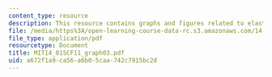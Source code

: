 ```yaml
---
content_type: resource
description: This resource contains graphs and figures related to elasticity.
file: /media/https%3A/open-learning-course-data-rc.s3.amazonaws.com/14-01sc-principles-of-microeconomics-fall-2011/a672f1a9ca56a6b05caa742c7915bc2d_MIT14_01SCF11_graph03.pdf
file_type: application/pdf
resourcetype: Document
title: MIT14_01SCF11_graph03.pdf
uid: a672f1a9-ca56-a6b0-5caa-742c7915bc2d
---
```


